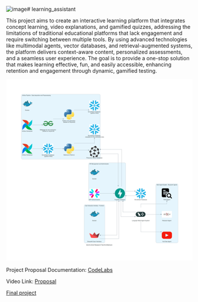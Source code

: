 ![image](https://github.com/user-attachments/assets/2c222fb9-578a-4119-bac9-b494fa682b13)# learning_assistant

This project aims to create an interactive learning platform that integrates concept learning, video explanations, and gamified quizzes, addressing the limitations of traditional educational platforms that lack engagement and require switching between multiple tools. By using advanced technologies like multimodal agents, vector databases, and retrieval-augmented systems, the platform delivers context-aware content, personalized assessments, and a seamless user experience. The goal is to provide a one-stop solution that makes learning effective, fun, and easily accessible, enhancing retention and engagement through dynamic, gamified testing.


![Architecture diagram](./diagram/research_tool_architecture.png)

Project Proposal Documentation: 
[CodeLabs](https://codelabs-preview.appspot.com/?file_id=11XVdlzZ8DJotFKU9-hZb4OrUASjitlK7xsWqiVxxNzg#0)

Video Link:
[Proposal](https://northeastern-my.sharepoint.com/:v:/g/personal/gupta_abhinav_northeastern_edu/EUNqGHDd7FxGkVraUuRCt58BrV4qTsCQREB9PcfTy7xqtg?nav=eyJyZWZlcnJhbEluZm8iOnsicmVmZXJyYWxBcHAiOiJTdHJlYW1XZWJBcHAiLCJyZWZlcnJhbFZpZXciOiJTaGFyZURpYWxvZy1MaW5rIiwicmVmZXJyYWxBcHBQbGF0Zm9ybSI6IldlYiIsInJlZmVycmFsTW9kZSI6InZpZXcifX0%3D&e=fP2qOB)

[Final project](https://github.com/BigData-saturdayT2/LearningAssistant)
